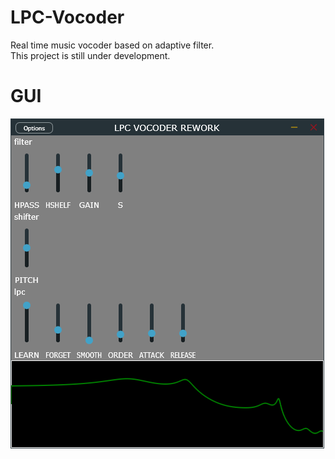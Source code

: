 # LPC-Vocoder
Real time music vocoder based on adaptive filter.  
This project is still under development.
# GUI
![GUI](resouce/gui.png)
